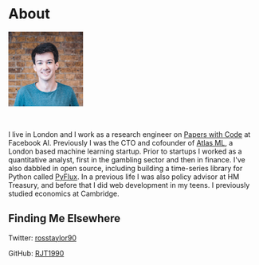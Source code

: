 # About
<p>
<img src="images/me.jpeg" width="150"> 
</p>
<br/>

I live in London and I work as a research engineer on [Papers with Code](https://paperswithcode.com/) at Facebook AI. Previously I was the CTO and cofounder of [Atlas ML](https://techcrunch.com/2020/02/10/facebook-quietly-acquired-atlast-ml/), a London based machine learning startup. Prior to startups I worked as a quantitative analyst, first in the gambling sector and then in finance. I've also dabbled in open source, including building a time-series library for Python called [PyFlux](https://github.com/RJT1990/pyflux). In a previous life I was also policy advisor at HM Treasury, and before that I did web development in my teens. I previously studied economics at Cambridge.

## Finding Me Elsewhere

Twitter: [rosstaylor90](https://www.twitter.com/rosstaylor90)

GitHub: [RJT1990](https://www.github.com/RJT1990)
